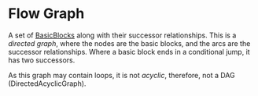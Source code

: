 # Flow Graph #

A set of [BasicBlocks](BasicBlock.md) along with their successor relationships.  This is a _directed graph_, where the nodes are the basic blocks, and the arcs are the successor relationships.  Where a basic block ends in a conditional jump, it has two successors.

As this graph may contain loops, it is not _acyclic_, therefore, not a DAG (DirectedAcyclicGraph).